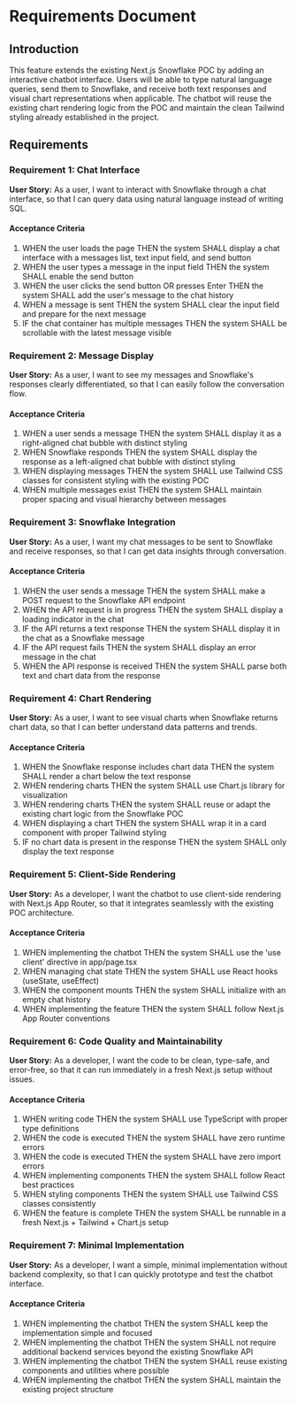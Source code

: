 # Requirements Document

## Introduction

This feature extends the existing Next.js Snowflake POC by adding an interactive chatbot interface. Users will be able to type natural language queries, send them to Snowflake, and receive both text responses and visual chart representations when applicable. The chatbot will reuse the existing chart rendering logic from the POC and maintain the clean Tailwind styling already established in the project.

## Requirements

### Requirement 1: Chat Interface

**User Story:** As a user, I want to interact with Snowflake through a chat interface, so that I can query data using natural language instead of writing SQL.

#### Acceptance Criteria

1. WHEN the user loads the page THEN the system SHALL display a chat interface with a messages list, text input field, and send button
2. WHEN the user types a message in the input field THEN the system SHALL enable the send button
3. WHEN the user clicks the send button OR presses Enter THEN the system SHALL add the user's message to the chat history
4. WHEN a message is sent THEN the system SHALL clear the input field and prepare for the next message
5. IF the chat container has multiple messages THEN the system SHALL be scrollable with the latest message visible

### Requirement 2: Message Display

**User Story:** As a user, I want to see my messages and Snowflake's responses clearly differentiated, so that I can easily follow the conversation flow.

#### Acceptance Criteria

1. WHEN a user sends a message THEN the system SHALL display it as a right-aligned chat bubble with distinct styling
2. WHEN Snowflake responds THEN the system SHALL display the response as a left-aligned chat bubble with distinct styling
3. WHEN displaying messages THEN the system SHALL use Tailwind CSS classes for consistent styling with the existing POC
4. WHEN multiple messages exist THEN the system SHALL maintain proper spacing and visual hierarchy between messages

### Requirement 3: Snowflake Integration

**User Story:** As a user, I want my chat messages to be sent to Snowflake and receive responses, so that I can get data insights through conversation.

#### Acceptance Criteria

1. WHEN the user sends a message THEN the system SHALL make a POST request to the Snowflake API endpoint
2. WHEN the API request is in progress THEN the system SHALL display a loading indicator in the chat
3. IF the API returns a text response THEN the system SHALL display it in the chat as a Snowflake message
4. IF the API request fails THEN the system SHALL display an error message in the chat
5. WHEN the API response is received THEN the system SHALL parse both text and chart data from the response

### Requirement 4: Chart Rendering

**User Story:** As a user, I want to see visual charts when Snowflake returns chart data, so that I can better understand data patterns and trends.

#### Acceptance Criteria

1. WHEN the Snowflake response includes chart data THEN the system SHALL render a chart below the text response
2. WHEN rendering charts THEN the system SHALL use Chart.js library for visualization
3. WHEN rendering charts THEN the system SHALL reuse or adapt the existing chart logic from the Snowflake POC
4. WHEN displaying a chart THEN the system SHALL wrap it in a card component with proper Tailwind styling
5. IF no chart data is present in the response THEN the system SHALL only display the text response

### Requirement 5: Client-Side Rendering

**User Story:** As a developer, I want the chatbot to use client-side rendering with Next.js App Router, so that it integrates seamlessly with the existing POC architecture.

#### Acceptance Criteria

1. WHEN implementing the chatbot THEN the system SHALL use the 'use client' directive in app/page.tsx
2. WHEN managing chat state THEN the system SHALL use React hooks (useState, useEffect)
3. WHEN the component mounts THEN the system SHALL initialize with an empty chat history
4. WHEN implementing the feature THEN the system SHALL follow Next.js App Router conventions

### Requirement 6: Code Quality and Maintainability

**User Story:** As a developer, I want the code to be clean, type-safe, and error-free, so that it can run immediately in a fresh Next.js setup without issues.

#### Acceptance Criteria

1. WHEN writing code THEN the system SHALL use TypeScript with proper type definitions
2. WHEN the code is executed THEN the system SHALL have zero runtime errors
3. WHEN the code is executed THEN the system SHALL have zero import errors
4. WHEN implementing components THEN the system SHALL follow React best practices
5. WHEN styling components THEN the system SHALL use Tailwind CSS classes consistently
6. WHEN the feature is complete THEN the system SHALL be runnable in a fresh Next.js + Tailwind + Chart.js setup

### Requirement 7: Minimal Implementation

**User Story:** As a developer, I want a simple, minimal implementation without backend complexity, so that I can quickly prototype and test the chatbot interface.

#### Acceptance Criteria

1. WHEN implementing the chatbot THEN the system SHALL keep the implementation simple and focused
2. WHEN implementing the chatbot THEN the system SHALL not require additional backend services beyond the existing Snowflake API
3. WHEN implementing the chatbot THEN the system SHALL reuse existing components and utilities where possible
4. WHEN implementing the chatbot THEN the system SHALL maintain the existing project structure
